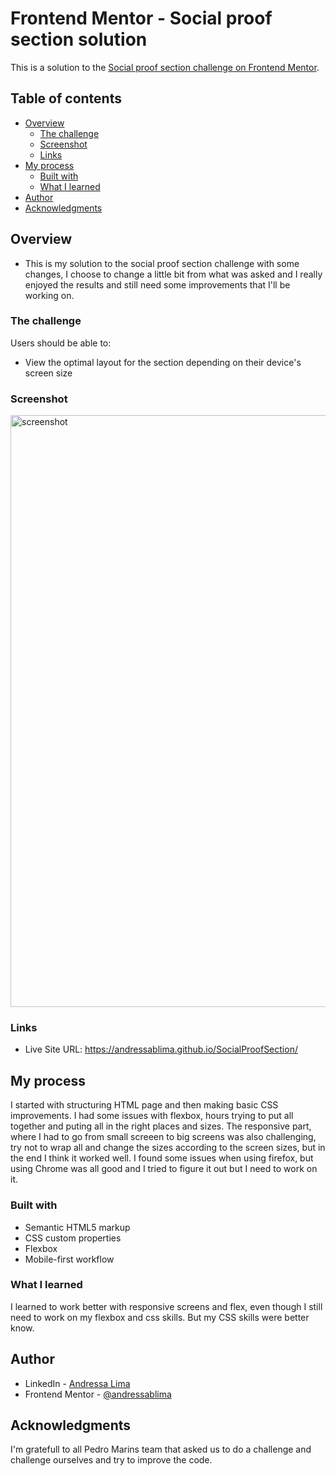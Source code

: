# Frontend Mentor - Social proof section solution

This is a solution to the [Social proof section challenge on Frontend Mentor](https://www.frontendmentor.io/challenges/social-proof-section-6e0qTv_bA). 

## Table of contents

- [Overview](#overview)
  - [The challenge](#the-challenge)
  - [Screenshot](#screenshot)
  - [Links](#links)
- [My process](#my-process)
  - [Built with](#built-with)
  - [What I learned](#what-i-learned)
- [Author](#author)
- [Acknowledgments](#acknowledgments)


## Overview
- This is my solution to the social proof section challenge with some changes, I choose to change a little bit from what was asked and I really enjoyed the results and still need some improvements that I'll be working on. 

### The challenge

Users should be able to:

- View the optimal layout for the section depending on their device's screen size

### Screenshot

<img width="947" alt="screenshot" src="https://user-images.githubusercontent.com/113699211/235681232-02c2aef3-a684-4100-b789-a5851ec40c26.png">

### Links

- Live Site URL: https://andressablima.github.io/SocialProofSection/

## My process

I started with structuring HTML page and then making basic CSS improvements. I had some issues with flexbox, hours trying to put all together and puting all in the right places and sizes. The responsive part, where I had to go from small screeen to big screens was also challenging, try not to wrap all and change the sizes according to the screen sizes, but in the end I think it worked well. I found some issues when using firefox, but using Chrome was all good and I tried to figure it out but I need to work on it. 

### Built with

- Semantic HTML5 markup
- CSS custom properties
- Flexbox
- Mobile-first workflow

### What I learned

I learned to work better with responsive screens and flex, even though I still need to work on my flexbox and css skills. But my CSS skills were better know. 


## Author

- LinkedIn - [Andressa Lima](https://www.linkedin.com/in/andressa-lima-444240190/)
- Frontend Mentor - [@andressablima](https://www.frontendmentor.io/profile/andressablima)


## Acknowledgments

I'm gratefull to all Pedro Marins team that asked us to do a challenge and challenge ourselves and try to improve the code.

